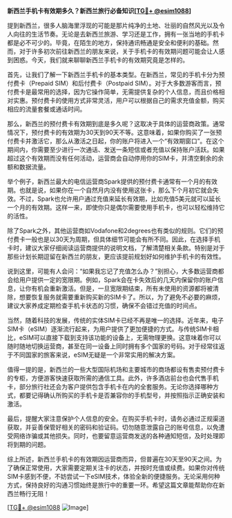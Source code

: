**新西兰手机卡有效期多久？新西兰旅行必备知识[[TG💪+ @esim1088](https://t.me/s/esim1088)]**

提到新西兰，很多人脑海里浮现的可能是那片纯净的土地、壮丽的自然风光以及令人向往的生活节奏。无论是去新西兰旅游、学习还是工作，拥有一张当地的手机卡都是必不可少的。毕竟，在陌生的地方，保持通讯畅通是安全和便利的基础。然而，对于许多初次前往新西兰的朋友来说，关于手机卡的有效期问题可能会让人感到困惑。今天，我们就来聊聊新西兰手机卡的有效期究竟是怎样的。

首先，让我们了解一下新西兰手机卡的基本类型。在新西兰，常见的手机卡分为预付费卡（Prepaid SIM）和后付费卡（Postpaid SIM）。对于大多数游客而言，预付费卡是最常用的选择，因为它操作简单，无需提供复杂的个人信息，而且价格相对实惠。预付费卡的使用方式非常灵活，用户可以根据自己的需求充值金额，购买相应的流量套餐或通话时间。

那么，新西兰的预付费卡有效期到底是多久呢？这取决于具体的运营商政策。通常情况下，预付费卡的有效期为30天到90天不等。这意味着，如果你购买了一张预付费卡并激活它，那么从激活之日起，你的账户将进入一个“有效期窗口”。在这个期间内，你需要至少进行一次通话、发送一条短信或者充值以保持账户活跃。如果超过这个有效期而没有任何活动，运营商会自动停用你的SIM卡，并清空剩余的余额和数据流量。

举个例子，新西兰最大的电信运营商Spark提供的预付费卡通常有一个月的有效期。也就是说，如果你在一个自然月内没有使用这张卡，那么下个月初它就会失效。不过，Spark也允许用户通过充值来延长有效期，比如充值5美元就可以延长一个月的有效期。这样一来，即使你只是偶尔需要使用手机卡，也可以轻松维持它的活性。

除了Spark之外，其他运营商如Vodafone和2degrees也有类似的规则。它们的预付费卡一般也是以30天为周期，但具体细节可能会有所不同。因此，在选择手机卡时，建议大家仔细阅读运营商提供的说明文档，了解清楚相关条款。特别是对于那些计划长期逗留在新西兰的朋友，更应该提前规划好如何维护手机卡的有效性。

说到这里，可能有人会问：“如果我忘记了充值怎么办？”别担心，大多数运营商都会给用户提供一定的宽限期。例如，Spark会在卡失效后的几天内保留你的账户信息，让你有机会重新激活。但是，一旦宽限期结束，所有未使用的资源都将被清除，想要恢复服务就需要重新购买新的SIM卡了。所以，为了避免不必要的麻烦，建议大家养成定期检查手机卡状态的习惯，确保不会错过充值的时间点。

当然，随着科技的发展，传统的实体SIM卡已经不再是唯一的选择。近年来，电子SIM卡（eSIM）逐渐流行起来，为用户提供了更加便捷的方式。与传统SIM卡相比，eSIM可以直接下载到支持该功能的设备上，无需物理更换。这意味着你可以随时随地切换运营商，甚至在同一设备上同时拥有多个国家的号码。对于经常往返于不同国家的旅客来说，eSIM无疑是一个非常实用的解决方案。

值得一提的是，新西兰的一些大型国际机场和主要城市的商场都设有售卖预付费卡的专柜，方便游客快速获取所需的通信工具。此外，许多酒店前台也会代售手机卡，部分旅行社还会为客户提供包含手机卡在内的全套服务。无论你选择哪种方式，都要记得确认所购买的手机卡是否兼容你的手机型号，并按照指示正确安装和激活。

最后，提醒大家注意保护个人信息的安全。在购买手机卡时，请务必通过正规渠道获取，并妥善保管好相关的密码和验证码。切勿随意泄露自己的账号信息，以免遭受网络诈骗或其他损失。同时，也要留意运营商发送的各种通知短信，及时处理即将到期的问题。

综上所述，新西兰手机卡的有效期因运营商而异，但普遍在30天至90天之间。为了确保正常使用，大家需要定期关注卡的状态，并按时充值或续费。如果你对传统SIM卡感到不便，不妨尝试一下eSIM技术，体验全新的便捷服务。无论采用何种方式，保持良好的沟通习惯始终是旅行中的重要一环。希望这篇文章能帮助你在新西兰畅行无阻！

[[TG💪+ @esim1088](https://t.me/s/esim1088) ![Image](https://i.postimg.cc/4NQfJmqS/Snipaste-2025-05-13-00-14-12.png)]